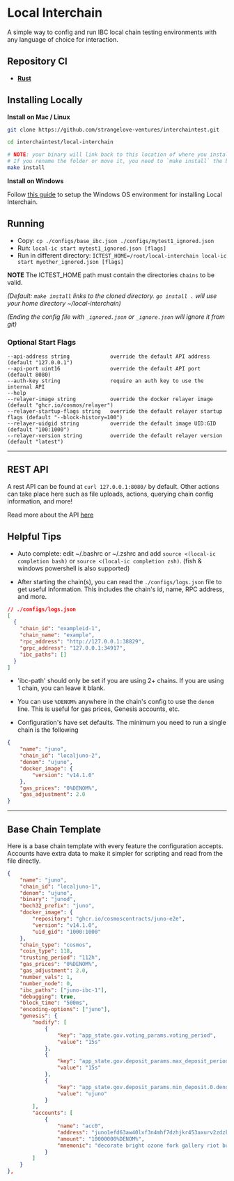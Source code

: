 # Local Interchain

A simple way to config and run IBC local chain testing environments with any language of choice for interaction.

## Repository CI

- [**Rust**](./rust/README.md)

## Installing Locally

**Install on Mac / Linux**
```bash
git clone https://github.com/strangelove-ventures/interchaintest.git

cd interchaintest/local-interchain

# NOTE: your binary will link back to this location of where you install.
# If you rename the folder or move it, you need to `make install` the binary again.
make install
```
**Install on Windows**

Follow [this guide](./docs/WINDOWS.md) to setup the Windows OS environment for installing Local Interchain.

## Running

- Copy: `cp ./configs/base_ibc.json ./configs/mytest1_ignored.json`
- Run: `local-ic start mytest1_ignored.json [flags]`
- Run in different directory: `ICTEST_HOME=/root/local-interchain local-ic start myother_ignored.json [flags]`

**NOTE** The ICTEST_HOME path must contain the directories `chains` to be valid.

*(Default: `make install` links to the cloned directory. `go install .` will use your home directory ~/local-interchain)*

*(Ending the config file with `_ignored.json` or `_ignore.json` will ignore it from git)*

### Optional Start Flags
    --api-address string             override the default API address (default "127.0.0.1")
    --api-port uint16                override the default API port (default 8080)
    --auth-key string                require an auth key to use the internal API
    --help
    --relayer-image string           override the docker relayer image (default "ghcr.io/cosmos/relayer")
    --relayer-startup-flags string   override the default relayer startup flags (default "--block-history=100")
    --relayer-uidgid string          override the default image UID:GID (default "100:1000")
    --relayer-version string         override the default relayer version (default "latest")

---

## REST API

A rest API can be found at `curl 127.0.0.1:8080/` by default. Other actions can take place here such as file uploads, actions, querying chain config information, and more!

Read more about the API [here](./docs/REST_API.md)

## Helpful Tips

- Auto complete: edit ~/.bashrc or ~/.zshrc and add `source <(local-ic completion bash)` or `source <(local-ic completion zsh)`.
    (fish & windows powershell is also supported)

- After starting the chain(s), you can read the `./configs/logs.json` file to get useful information. This includes the chain's id, name, RPC address, and more.

```json
// ./configs/logs.json
[
  {
    "chain_id": "exampleid-1",
    "chain_name": "example",
    "rpc_address": "http://127.0.0.1:38829",
    "grpc_address": "127.0.0.1:34917",
    "ibc_paths": []
  }
]
```

- 'ibc-path' should only be set if you are using 2+ chains. If you are using 1 chain, you can leave it blank.

- You can use `%DENOM%` anywhere in the chain's config to use the `denom` line. This is useful for gas prices, Genesis accounts, etc.

- Configuration's have set defaults. The minimum you need to run a single chain is the following

```json
{
    "name": "juno",
    "chain_id": "localjuno-2",
    "denom": "ujuno",
    "docker_image": {
        "version": "v14.1.0"
    },
    "gas_prices": "0%DENOM%",
    "gas_adjustment": 2.0
}
```

---

## Base Chain Template

Here is a base chain template with every feature the configuration accepts. Accounts have extra data to make it simpler for scripting and read from the file directly.

```json
{
    "name": "juno",
    "chain_id": "localjuno-1",
    "denom": "ujuno",
    "binary": "junod",
    "bech32_prefix": "juno",
    "docker_image": {
        "repository": "ghcr.io/cosmoscontracts/juno-e2e",
        "version": "v14.1.0",
        "uid_gid": "1000:1000"
    },
    "chain_type": "cosmos",
    "coin_type": 118,
    "trusting_period": "112h",
    "gas_prices": "0%DENOM%",
    "gas_adjustment": 2.0,
    "number_vals": 1,
    "number_node": 0,
    "ibc_paths": ["juno-ibc-1"],
    "debugging": true,
    "block_time": "500ms",
    "encoding-options": ["juno"],
    "genesis": {
        "modify": [
            {
                "key": "app_state.gov.voting_params.voting_period",
                "value": "15s"
            },
            {
                "key": "app_state.gov.deposit_params.max_deposit_period",
                "value": "15s"
            },
            {
                "key": "app_state.gov.deposit_params.min_deposit.0.denom",
                "value": "ujuno"
            }
        ],
        "accounts": [
            {
                "name": "acc0",
                "address": "juno1efd63aw40lxf3n4mhf7dzhjkr453axurv2zdzk",
                "amount": "10000000%DENOM%",
                "mnemonic": "decorate bright ozone fork gallery riot bus exhaust worth way bone indoor calm squirrel merry zero scheme cotton until shop any excess stage laundry"
            }
        ]
    }
},
```
